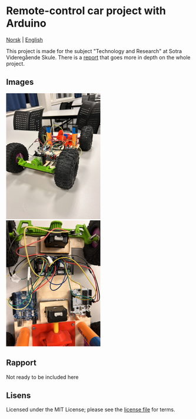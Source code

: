 # Remote-control car project with Arduino
[Norsk](./README.md) | [English](./README_EN.md)

This project is made for the subject "Technology and Research" at Sotra Videregående Skule. There is a [report](#rapport) that goes more in depth on the whole project.

## Images
<img src="img/IMG_3456.JPEG"  alt="tst" width="256" height="342"/> <img src="img/IMG_3492.JPEG"  alt="tst" width="256" height="342"/>

## Rapport
Not ready to be included here

## Lisens
Licensed under the MIT License; please see the [license file](./LICENSE.md) for terms.
